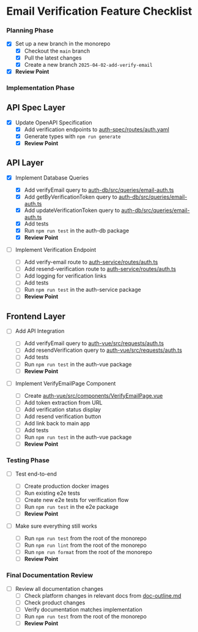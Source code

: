 # Email Verification Feature Checklist

### Planning Phase

- [x] Set up a new branch in the monorepo
  - [x] Checkout the `main` branch
  - [x] Pull the latest changes
  - [x] Create a new branch `2025-04-02-add-verify-email`
- [x] **Review Point**

### Implementation Phase

## API Spec Layer

- [x] Update OpenAPI Specification
  - [x] Add verification endpoints to [auth-spec/routes/auth.yaml](/saflib/auth-spec/routes/auth.yaml)
  - [x] Generate types with `npm run generate`
  - [x] **Review Point**

## API Layer

- [x] Implement Database Queries

  - [x] Add verifyEmail query to [auth-db/src/queries/email-auth.ts](/saflib/auth-db/src/queries/email-auth.ts)
  - [x] Add getByVerificationToken query to [auth-db/src/queries/email-auth.ts](/saflib/auth-db/src/queries/email-auth.ts)
  - [x] Add updateVerificationToken query to [auth-db/src/queries/email-auth.ts](/saflib/auth-db/src/queries/email-auth.ts)
  - [x] Add tests
  - [x] Run `npm run test` in the auth-db package
  - [x] **Review Point**

- [ ] Implement Verification Endpoint
  - [ ] Add verify-email route to [auth-service/routes/auth.ts](/saflib/auth-service/routes/auth.ts)
  - [ ] Add resend-verification route to [auth-service/routes/auth.ts](/saflib/auth-service/routes/auth.ts)
  - [ ] Add logging for verification links
  - [ ] Add tests
  - [ ] Run `npm run test` in the auth-service package
  - [ ] **Review Point**

## Frontend Layer

- [ ] Add API Integration

  - [ ] Add verifyEmail query to [auth-vue/src/requests/auth.ts](/saflib/auth-vue/src/requests/auth.ts)
  - [ ] Add resendVerification query to [auth-vue/src/requests/auth.ts](/saflib/auth-vue/src/requests/auth.ts)
  - [ ] Add tests
  - [ ] Run `npm run test` in the auth-vue package
  - [ ] **Review Point**

- [ ] Implement VerifyEmailPage Component
  - [ ] Create [auth-vue/src/components/VerifyEmailPage.vue](/saflib/auth-vue/src/components/VerifyEmailPage.vue)
  - [ ] Add token extraction from URL
  - [ ] Add verification status display
  - [ ] Add resend verification button
  - [ ] Add link back to main app
  - [ ] Add tests
  - [ ] Run `npm run test` in the auth-vue package
  - [ ] **Review Point**

### Testing Phase

- [ ] Test end-to-end

  - [ ] Create production docker images
  - [ ] Run existing e2e tests
  - [ ] Create new e2e tests for verification flow
  - [ ] Run `npm run test` in the e2e package
  - [ ] **Review Point**

- [ ] Make sure everything still works
  - [ ] Run `npm run test` from the root of the monorepo
  - [ ] Run `npm run lint` from the root of the monorepo
  - [ ] Run `npm run format` from the root of the monorepo
  - [ ] **Review Point**

### Final Documentation Review

- [ ] Review all documentation changes
  - [ ] Check platform changes in relevant docs from [doc-outline.md](./doc-outline.md)
  - [ ] Check product changes
  - [ ] Verify documentation matches implementation
  - [ ] Run `npm run test` from the root of the monorepo
  - [ ] **Review Point**
